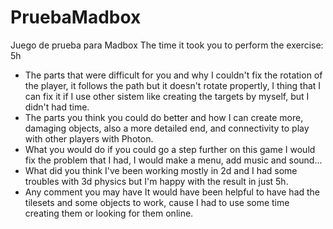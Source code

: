 # PruebaMadbox
Juego de prueba para Madbox
The time it took you to perform the exercise:
 5h
- The parts that were difficult for you and why
I couldn't fix the rotation of the player, it follows the path but it doesn't rotate propertly, I thing that I can fix it if I use other sistem like creating the targets by myself, but I didn't had time.
- The parts you think you could do better and how
I can create more, damaging objects, also a more detailed end, and connectivity to play with other players with Photon.
- What you would do if you could go a step further on this game
I would fix the problem that I had, I would make a menu, add music and sound...
- What did you think
I've been working mostly in 2d and I had some troubles with 3d physics but I'm happy with the result in just 5h.
- Any comment you may have
It would have been helpful to have had the tilesets and some objects to work, cause I had to use some time creating them or looking for them online.